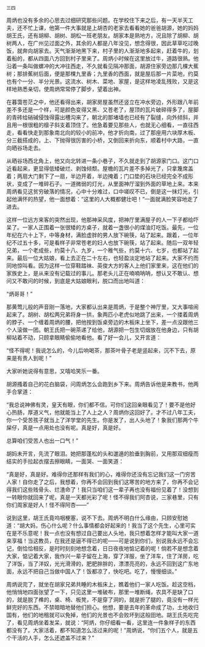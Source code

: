     三四 

   周炳也没有多余的心思去过细研究那些问题。在学校住下来之后，有一天半天工夫，还不忙上课，他第一件大事就是上胡杏的老家去看看她的爸爸胡源，她的妈妈胡王氏，还有胡柳、胡树、胡松一班老朋友。胡家本是熟地方，况且除了胡柳、胡树两人，在广州见过面之外，其余的人都是八年没见，想念得很，因此草草吃过晚饭，就奔向胡家去。天气渐渐地黑下来，村子里的人渐渐地多起来，赶着牛的，划着船的，都从四面八方回到村子里来了。周炳小时候在这里放过牛，道路很熟。他沿着一条叫做螺冲的大冲往西走，不久就看见隔冲那面，胡源住家旁边那几棵大蕉树；那排蕉树后面，便是那棵九里香；九里香的西面，就是屋后那一片菜地，约莫也有个一分、半分光景。这流水、树木、菜地、家屋，是这样地凌乱残败，又是这样地熟悉亲切，使周炳常常停了脚步，望着出神。

   在暮霭苍茫之中，他还看得出来，胡家房屋虽然还竖立在冲水旁边，外形跟八年前差不多还是一个样，可是颜色变得又黑、又苍老了，屋顶的瓦片破碎得多了，屋脚的青砖给硝碱侵蚀得露出槽沟来了，朝北的那堵墙也已经有了裂缝，向外倾斜，并且用一根很粗的檩子斜支着顶住了。他急着要见那些人，也就无心细看，一直往西走，看看快走到那象南北向的较小的前冲，他才折向南，过了那座用六块厚木板、分三截搭成的，上、下抛得很厉害的小桥，又倒回来折向东，顺着村中大路，一直向晒谷场走去。

   从晒谷场西北角上，他又向北转进一条小巷子，不久就走到了胡源家门口。这门口近看起来，更显得低矮破烂、剥蚀倾颓。屋檐的瓦片差不多掉光了，只拿篾席盖着；两扇大门剩下了一扇，半边开着，半边掩着；门口垫的石块已经完全不成形状，变成了一堆碎石子。一道微弱的灯光，从里面神厅溜到外面的草地上来。本来周炳看见这贫穷破落的情况，心中十分难过，口中嗟叹不已，倒是这一抹灯光，引起他满怀的热望，他一面想着：“这里的人大概都健壮吧！”一面就满脸笑容地走了进去。

   这样一位远方来客的突然出现，他那神采风度，把神厅里满屋子的人一下子都给吓呆了。一家人正围着一张很矮的方桌子，就着一盏很小的煤油灯吃饭。最先，一位年纪在六十上下，中等身材，满脸虚胖的男人放下碗筷，站了起来。跟着，一位年纪不过五十多，可是看样子非常苍老的妇人也放下碗筷，站了起来。随后一双年轻兄弟，一个老成些，约莫十八、九岁，一个稚气些，约莫十六、七岁，也都站了起来。最后一位大姑娘，看上去正在二十左右，也轻盈淡定地站了起来。大家不约而同地惊叫看。因为这样一位穿鞋踏袜、英俊大方的客人上他们家里来，这在他们的家族史上，是从来没有记载过的事儿。那老头儿正在喃喃呐呐，想认又不敢认、想问又不敢问的时候，到底是大姑娘眼利，脱口而出地叫道：

   “炳哥哥！”

   那黄莺儿般的声音刚一落地，大家都认出来是周炳，于是整个神厅里，又大事喧闹起来了。胡树、胡松两兄弟将身一拱，象两匹小老虎似地跳了出来，一个搂着周炳的脖子、一个缠着周炳的腰，把他按到饭桌旁边的木板床上坐下，差一点没跟他三个人滚做一团。朝王氏把一碗茶递了给他，胡源把一包生切烟放在他身边，只有胡柳站着不动，只顾拿眼睛偷偷地看他。看了好一会儿，又开言道：

   “怪不得呢！我说怎么的，今儿后响喝茶，那茶叶骨子老是竖起来，沉不下去，原来是有贵人到呢！”

   大家听她说得有意思，又嘻哈笑乐一番。

   胡源搔着自己的花白脑袋，问周炳怎么会跑到乡下来。周炳告诉他是来教书，他两手合掌道：

   “我总说神佛有灵，皇天有眼，你们都不信。可你们这回亲眼看见了！要不是他好心热肠，厚道义气，他就能当上了人上之人？周炳你这回好了。才不过八年工夫，你一个受苦孩子就当上了洋学堂的先生。你是发了，出人头地了！象我们那两个牛屎仔，真是一点用处也没有呢。真是好，真是好。

   总算咱们受苦人也出一口气！”

   胡妈未开言，先流了眼泪。她把那蓬松的头和邋遢的脸垂到胸前，又用那双细瘦而结实的手拉起衣摆去擦眼睛，一面哭、一面笑道：

   “真是好，真是好。难得你还那样有我们的心，难得你还没有忘记我们这一门穷苦人家！自你走了之后，我想着，你再不会回到我们这寒苦的地方来了，你再不会记得我们这些贱骨头、烂渣命了！我只当咱们这一辈子再也没有福份见着了！没想到一转眼你就回来了呢，真是一天都光彩了呢！怪不得我们阿杏说，三家巷里，只有你们周家是好人！怪不得阿杏——”

   说到这里，胡王氏竟呜咽梗塞，说不下去。周炳不明白什么缘由，只顾安慰她道：“胡大妈，伤心什么呢？什么事情都会好起来的！我当了这个先生，心里可实在是不乐意呢！我一点也没有想过自己要出人头地，我只想着怎样才能叫大家一道来享福！当这教员，在我还是逼不得已的呢——可是说到你们，别说我永远不会忘记，倒恰恰相反，是时时刻刻地想念着，日日夜夜地惦记着的呢！倘若不是想念着大家，惦记着大家，我作兴一辈子留在上海，穿了洋服，坐了洋车，住了洋房，吃了洋饭，当了洋奴，光光滑滑的，肥肥胖胖的，漂漂亮亮的，永远不回到这广东地面，永远不把自己当做中国人了！饭都凉了，快吃吧。吃了，慢慢细谈。”

   周炳说完了，就坐在胡家兄弟共睡的木板床上，瞧着他们一家人吃饭。趁这空档，他悄悄地四面张望了一下，只见这里一堆破布，那里一堆断绳，农具不是缺了口的，就是脱了榫的，桌、椅、板凳，不是穿了洞的，就是折了腿的，竟没有一样光鲜完好的东西。不禁暗暗地替他们担心。他想，要是去年的革命成了功，土地收归国有，他们的地租就可以免掉，他们的光景也不会败坏到这般田地。胡王氏先吃完了，看见周炳坐着发呆，就说：“阿炳，你仔细看一看，这里连一件象样子的东西都没有了。大家活着，都不知道怎么活过来的呢！”周炳说，“你们五个人，就是五个干活的人手，怎么还遮盖不过来？”


